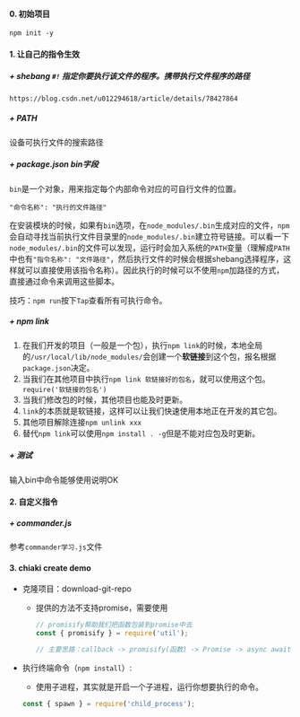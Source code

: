 #### 0. 初始项目

`npm init -y`

#### 1. 让自己的指令生效

##### + shebang `#!` 指定你要执行该文件的程序。携带执行文件程序的路径

```http
https://blog.csdn.net/u012294618/article/details/78427864
```

##### + PATH 

设备可执行文件的搜索路径

##### + package.json bin字段

`bin`是一个对象，用来指定每个内部命令对应的可自行文件的位置。

`"命令名称": "执行的文件路径"`

在安装模块的时候，如果有`bin`选项，在`node_modules/.bin`生成对应的文件，`npm`会自动寻找当前执行文件目录里的`node_modules/.bin`建立符号链接。可以看一下`node_modules/.bin`的文件可以发现，运行时会加入系统的`PATH`变量（理解成`PATH`中也有`"指令名称": "文件路径"`，然后执行文件的时候会根据shebang选择程序，这样就可以直接使用该指令名称）。因此执行的时候可以不使用`npm`加路径的方式，直接通过命令来调用这些脚本。

技巧：`npm run`按下`Tap`查看所有可执行命令。

##### + npm link

1. 在我们开发的项目（一般是一个包），执行`npm link`的时候，本地全局的`/usr/local/lib/node_modules/`会创建一个**软链接**到这个包，报名根据`package.json`决定。
2. 当我们在其他项目中执行`npm link 软链接好的包名`，就可以使用这个包。`require('软链接的包名')`
3. 当我们修改包的时候，其他项目也能及时更新。
4. `link`的本质就是软链接，这样可以让我们快速使用本地正在开发的其它包。
5. 其他项目解除连接`npm unlink xxx`
6. 替代`npm link`可以使用`npm install . -g`但是不能对应包及时更新。

##### + 测试

输入bin中命令能够使用说明OK

#### 2. 自定义指令

##### + commander.js

参考`commander学习.js`文件

#### 3. chiaki create demo

+ 克隆项目：download-git-repo

  + 提供的方法不支持promise，需要使用

    ```js
    // promisify帮助我们把函数包装到promise中去
    const { promisify } = require('util');
    ```

    ```js
    // 主要思路：callback -> promisify(函数) -> Promise -> async await
    ```

+ 执行终端命令（`npm install`）:

  + 使用子进程，其实就是开启一个子进程，运行你想要执行的命令。

  ```js
  const { spawn } = require('child_process');
  
  ```

  

